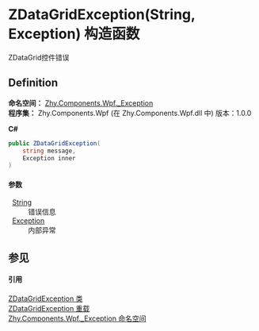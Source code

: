 # ZDataGridException(String, Exception) 构造函数


ZDataGrid控件错误



## Definition
**命名空间：** <a href="N_Zhy_Components_Wpf__Exception">Zhy.Components.Wpf._Exception</a>  
**程序集：** Zhy.Components.Wpf (在 Zhy.Components.Wpf.dll 中) 版本：1.0.0

**C#**
``` C#
public ZDataGridException(
	string message,
	Exception inner
)
```



#### 参数
<dl><dt>  <a href="https://learn.microsoft.com/dotnet/api/system.string" target="_blank" rel="noopener noreferrer">String</a></dt><dd>错误信息</dd><dt>  <a href="https://learn.microsoft.com/dotnet/api/system.exception" target="_blank" rel="noopener noreferrer">Exception</a></dt><dd>内部异常</dd></dl>

## 参见


#### 引用
<a href="T_Zhy_Components_Wpf__Exception_ZDataGridException">ZDataGridException 类</a>  
<a href="Overload_Zhy_Components_Wpf__Exception_ZDataGridException__ctor">ZDataGridException 重载</a>  
<a href="N_Zhy_Components_Wpf__Exception">Zhy.Components.Wpf._Exception 命名空间</a>  
